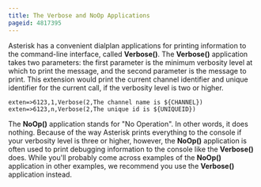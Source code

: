 ```yaml
---
title: The Verbose and NoOp Applications
pageid: 4817395
---
```


Asterisk has a convenient dialplan applications for printing information to the command-line interface, called **Verbose()**. The **Verbose()** application takes two parameters: the first parameter is the minimum verbosity level at which to print the message, and the second parameter is the message to print. This extension would print the current channel identifier and unique identifier for the current call, if the verbosity level is two or higher.

```
exten=>6123,1,Verbose(2,The channel name is ${CHANNEL})
exten=>6123,n,Verbose(2,The unique id is ${UNIQUEID})

```

The **NoOp()** application stands for "No Operation". In other words, it does nothing. Because of the way Asterisk prints everything to the console if your verbosity level is three or higher, however, the **NoOp()** application is often used to print debugging information to the console like the **Verbose()** does. While you'll probably come across examples of the **NoOp()** application in other examples, we recommend you use the **Verbose()** application instead.
